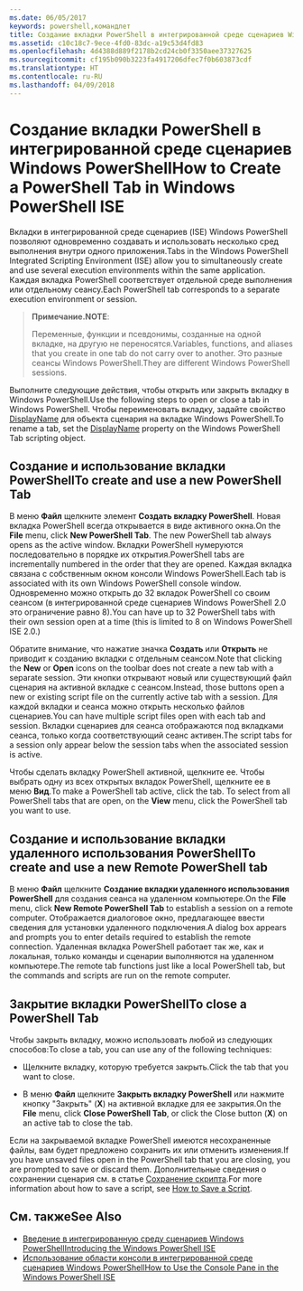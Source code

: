 ```yaml
---
ms.date: 06/05/2017
keywords: powershell,командлет
title: Создание вкладки PowerShell в интегрированной среде сценариев Windows PowerShell
ms.assetid: c10c18c7-9ece-4fd0-83dc-a19c53d4fd83
ms.openlocfilehash: 4d4388d889f2178b2cd24cb0f3350aee37327625
ms.sourcegitcommit: cf195b090b3223fa4917206dfec7f0b603873cdf
ms.translationtype: HT
ms.contentlocale: ru-RU
ms.lasthandoff: 04/09/2018
---
```

# <a name="how-to-create-a-powershell-tab-in-windows-powershell-ise"></a><span data-ttu-id="20cf2-103">Создание вкладки PowerShell в интегрированной среде сценариев Windows PowerShell</span><span class="sxs-lookup"><span data-stu-id="20cf2-103">How to Create a PowerShell Tab in Windows PowerShell ISE</span></span>

<span data-ttu-id="20cf2-104">Вкладки в интегрированной среде сценариев (ISE) Windows PowerShell позволяют одновременно создавать и использовать несколько сред выполнения внутри одного приложения.</span><span class="sxs-lookup"><span data-stu-id="20cf2-104">Tabs in the Windows PowerShell Integrated Scripting Environment (ISE) allow you to simultaneously create and use several execution environments within the same application.</span></span>
<span data-ttu-id="20cf2-105">Каждая вкладка PowerShell соответствует отдельной среде выполнения или отдельному сеансу.</span><span class="sxs-lookup"><span data-stu-id="20cf2-105">Each PowerShell tab corresponds to a separate execution environment or session.</span></span>

> <span data-ttu-id="20cf2-106">**Примечание.**</span><span class="sxs-lookup"><span data-stu-id="20cf2-106">**NOTE**:</span></span>
>
> <span data-ttu-id="20cf2-107">Переменные, функции и псевдонимы, созданные на одной вкладке, на другую не переносятся.</span><span class="sxs-lookup"><span data-stu-id="20cf2-107">Variables, functions, and aliases that you create in one tab do not carry over to another.</span></span> <span data-ttu-id="20cf2-108">Это разные сеансы Windows PowerShell.</span><span class="sxs-lookup"><span data-stu-id="20cf2-108">They are different Windows PowerShell sessions.</span></span>

<span data-ttu-id="20cf2-109">Выполните следующие действия, чтобы открыть или закрыть вкладку в Windows PowerShell.</span><span class="sxs-lookup"><span data-stu-id="20cf2-109">Use the following steps to open or close a tab in Windows PowerShell.</span></span>
<span data-ttu-id="20cf2-110">Чтобы переименовать вкладку, задайте свойство [DisplayName](The-PowerShellTab-Object.md#displayname) для объекта сценария на вкладке Windows PowerShell.</span><span class="sxs-lookup"><span data-stu-id="20cf2-110">To rename a tab, set the [DisplayName](The-PowerShellTab-Object.md#displayname) property on the Windows PowerShell Tab scripting object.</span></span>

## <a name="to-create-and-use-a-new-powershell-tab"></a><span data-ttu-id="20cf2-111">Создание и использование вкладки PowerShell</span><span class="sxs-lookup"><span data-stu-id="20cf2-111">To create and use a new PowerShell Tab</span></span>

<span data-ttu-id="20cf2-112">В меню **Файл** щелкните элемент **Создать вкладку PowerShell**. Новая вкладка PowerShell всегда открывается в виде активного окна.</span><span class="sxs-lookup"><span data-stu-id="20cf2-112">On the **File** menu, click **New PowerShell Tab**. The new PowerShell tab always opens as the active window.</span></span>
<span data-ttu-id="20cf2-113">Вкладки PowerShell нумеруются последовательно в порядке их открытия.</span><span class="sxs-lookup"><span data-stu-id="20cf2-113">PowerShell tabs are incrementally numbered in the order that they are opened.</span></span>
<span data-ttu-id="20cf2-114">Каждая вкладка связана с собственным окном консоли Windows PowerShell.</span><span class="sxs-lookup"><span data-stu-id="20cf2-114">Each tab is associated with its own Windows PowerShell console window.</span></span>
<span data-ttu-id="20cf2-115">Одновременно можно открыть до 32 вкладок PowerShell со своим сеансом (в интегрированной среде сценариев Windows PowerShell 2.0 это ограничение равно 8).</span><span class="sxs-lookup"><span data-stu-id="20cf2-115">You can have up to 32 PowerShell tabs with their own session open at a time (this is limited to 8 on Windows PowerShell ISE 2.0.)</span></span>

<span data-ttu-id="20cf2-116">Обратите внимание, что нажатие значка **Создать** или **Открыть** не приводит к созданию вкладки с отдельным сеансом.</span><span class="sxs-lookup"><span data-stu-id="20cf2-116">Note that clicking the **New** or **Open** icons on the toolbar does not create a new tab with a separate session.</span></span>
<span data-ttu-id="20cf2-117">Эти кнопки открывают новый или существующий файл сценария на активной вкладке с сеансом.</span><span class="sxs-lookup"><span data-stu-id="20cf2-117">Instead, those buttons open a new or existing script file on the currently active tab with a session.</span></span>
<span data-ttu-id="20cf2-118">Для каждой вкладки и сеанса можно открыть несколько файлов сценариев.</span><span class="sxs-lookup"><span data-stu-id="20cf2-118">You can have multiple script files open with each tab and session.</span></span>
<span data-ttu-id="20cf2-119">Вкладки сценариев для сеанса отображаются под вкладками сеанса, только когда соответствующий сеанс активен.</span><span class="sxs-lookup"><span data-stu-id="20cf2-119">The script tabs for a session only appear below the session tabs when the associated session is active.</span></span>

<span data-ttu-id="20cf2-120">Чтобы сделать вкладку PowerShell активной, щелкните ее. Чтобы выбрать одну из всех открытых вкладок PowerShell, щелкните ее в меню **Вид**.</span><span class="sxs-lookup"><span data-stu-id="20cf2-120">To make a PowerShell tab active, click the tab. To select from all PowerShell tabs that are open, on the **View** menu, click the PowerShell tab you want to use.</span></span>

## <a name="to-create-and-use-a-new-remote-powershell-tab"></a><span data-ttu-id="20cf2-121">Создание и использование вкладки удаленного использования PowerShell</span><span class="sxs-lookup"><span data-stu-id="20cf2-121">To create and use a new Remote PowerShell tab</span></span>

<span data-ttu-id="20cf2-122">В меню **Файл** щелкните **Создание вкладки удаленного использования PowerShell** для создания сеанса на удаленном компьютере.</span><span class="sxs-lookup"><span data-stu-id="20cf2-122">On the **File** menu, click **New Remote PowerShell Tab** to establish a session on a remote computer.</span></span>
<span data-ttu-id="20cf2-123">Отображается диалоговое окно, предлагающее ввести сведения для установки удаленного подключения.</span><span class="sxs-lookup"><span data-stu-id="20cf2-123">A dialog box appears and prompts you to enter details required to establish the remote connection.</span></span>
<span data-ttu-id="20cf2-124">Удаленная вкладка PowerShell работает так же, как и локальная, только команды и сценарии выполняются на удаленном компьютере.</span><span class="sxs-lookup"><span data-stu-id="20cf2-124">The remote tab functions just like a local PowerShell tab, but the commands and scripts are run on the remote computer.</span></span>

## <a name="to-close-a-powershell-tab"></a><span data-ttu-id="20cf2-125">Закрытие вкладки PowerShell</span><span class="sxs-lookup"><span data-stu-id="20cf2-125">To close a PowerShell Tab</span></span>

<span data-ttu-id="20cf2-126">Чтобы закрыть вкладку, можно использовать любой из следующих способов:</span><span class="sxs-lookup"><span data-stu-id="20cf2-126">To close a tab, you can use any of the following techniques:</span></span>

- <span data-ttu-id="20cf2-127">Щелкните вкладку, которую требуется закрыть.</span><span class="sxs-lookup"><span data-stu-id="20cf2-127">Click the tab that you want to close.</span></span>

- <span data-ttu-id="20cf2-128">В меню **Файл** щелкните **Закрыть вкладку PowerShell** или нажмите кнопку "Закрыть" (**X**) на активной вкладке для ее закрытия.</span><span class="sxs-lookup"><span data-stu-id="20cf2-128">On the **File** menu, click **Close PowerShell Tab**, or click  the Close button  (**X**) on an active tab to close the tab.</span></span>

<span data-ttu-id="20cf2-129">Если на закрываемой вкладке PowerShell имеются несохраненные файлы, вам будет предложено сохранить их или отменить изменения.</span><span class="sxs-lookup"><span data-stu-id="20cf2-129">If you have unsaved files open in the PowerShell tab that you are closing, you are prompted to save or discard them.</span></span>
<span data-ttu-id="20cf2-130">Дополнительные сведения о сохранении сценария см. в статье [Сохранение скрипта](How-to-Write-and-Run-Scripts-in-the-Windows-PowerShell-ISE.md#how-to-save-a-script).</span><span class="sxs-lookup"><span data-stu-id="20cf2-130">For more information about how to save a script, see [How to Save a Script](How-to-Write-and-Run-Scripts-in-the-Windows-PowerShell-ISE.md#how-to-save-a-script).</span></span>

## <a name="see-also"></a><span data-ttu-id="20cf2-131">См. также</span><span class="sxs-lookup"><span data-stu-id="20cf2-131">See Also</span></span>

- [<span data-ttu-id="20cf2-132">Введение в интегрированную среду сценариев Windows PowerShell</span><span class="sxs-lookup"><span data-stu-id="20cf2-132">Introducing the Windows PowerShell ISE</span></span>](Introducing-the-Windows-PowerShell-ISE.md)
- [<span data-ttu-id="20cf2-133">Использование области консоли в интегрированной среде сценариев Windows PowerShell</span><span class="sxs-lookup"><span data-stu-id="20cf2-133">How to Use the Console Pane in the Windows PowerShell ISE</span></span>](How-to-Use-the-Console-Pane-in-the-Windows-PowerShell-ISE.md)